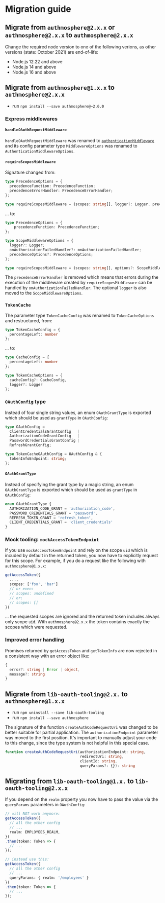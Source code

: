 # Migration guide

## Migrate from `authmosphere@2.x.x` or `authmosphere@2.x.x` to `authmosphere@2.x.x`

Change the required node version to one of the following verions, as other versions (state: October 2021) are end-of-life:

* Node.js 12.22 and above
* Node.js 14 and above
* Node.js 16 and above

## Migrate from `authmosphere@1.x.x` to `authmosphere@2.x.x`

* run `npm install --save authmosphere@~2.0.0`

### Express middlewares

#### `handleOAuthRequestMiddleware`

`handleOAuthRequestMiddleware` was renamed to [`authenticationMiddleware`](./src/express-tooling.ts) and its config parameter type `MiddlewareOptions` was renamed to `AuthenticationMiddlewareOptions`.

#### `requireScopesMiddleware`

Signature changed from:

```ts
type PrecedenceOptions = {
  precedenceFunction: PrecedenceFunction;
  precedenceErrorHandler: PrecedenceErrorHandler;
};

type requireScopesMiddleware = (scopes: string[], logger?: Logger, precedenceOptions?: PrecedenceOptions) => RequestHandler;
```

... to:

```ts
type PrecedenceOptions = {
    precedenceFunction: PrecedenceFunction;
};

type ScopeMiddlewareOptions = {
  logger?: Logger;
  onAuthorizationFailedHandler?: onAuthorizationFailedHandler;
  precedenceOptions?: PrecedenceOptions;
};

type requireScopesMiddleware = (scopes: string[], options?: ScopeMiddlewareOptions) => RequestHandler;
```

The `precedenceErrorHandler` is removed which means that errors during the execution of the middleware created by `requireScopesMiddleware` can be handled by `onAuthorizationFailedHandler`. The optional `logger` is also moved to the `ScopeMiddlewareOptions`.

### `TokenCache`

The parameter type `TokenCacheConfig` was renamed to `TokenCacheOptions` and restructured, from:

```ts
type TokenCacheConfig = {
  percentageLeft: number
};
```
... to:

```ts
type CacheConfig = {
  percentageLeft: number
};

type TokenCacheOptions = {
  cacheConfig?: CacheConfig,
  logger?: Logger
};
```

### `OAuthConfig` type

Instead of four single string values, an enum `OAuthGrantType` is exported which should be used as `grantType` in `OAuthConfig`:

```ts
type OAuthConfig =
  ClientCredentialsGrantConfig   |
  AuthorizationCodeGrantConfig   |
  PasswordCredentialsGrantConfig |
  RefreshGrantConfig;

type TokenCacheOAuthConfig = OAuthConfig & {
  tokenInfoEndpoint: string;
};
```

#### `OAuthGrantType`

Instead of specifying the grant type by a magic string, an enum `OAuthGrantType` is exported which should be used as `grantType` in `OAuthConfig`:

```ts
enum OAuthGrantType {
  AUTHORIZATION_CODE_GRANT = 'authorization_code',
  PASSWORD_CREDENTIALS_GRANT = 'password',
  REFRESH_TOKEN_GRANT = 'refresh_token',
  CLIENT_CREDENTIALS_GRANT = 'client_credentials'
}
```

### Mock tooling: `mockAccessTokenEndpoint`

If you use `mockAccessTokenEndpoint` and rely on the scope `uid` which is incuded by default in the returned token, you now have to explicitly request for this scope. For example, if you do a request like the following with `authmosphere@1.x.x`:

```ts
getAccessToken({
  ...,
  scopes: ['foo', 'bar']
  // or even:
  // scopes: undefined
  // or:
  // scopes: []
})
```

... the requested scopes are ignored and the returned token includes always only scope `uid`. With `authmosphere@2.x.x` the token contains exactly the scopes which were requested.

### Improved error handling

Promises returned by `getAccessToken` and `getTokenInfo` are now rejected in a consistent way with an error object like:

```ts
{
  error?: string | Error | object,
  message?: string
}
```

## Migrate from `lib-oauth-tooling@2.x.` to `authmosphere@1.x.x`

* run `npm uninstall --save lib-oauth-tooling`
* run `npm install --save authmosphere`

The signature of the function `createAuthCodeRequestUri` was changed to be better suitable for partial application. The `authorizationEndpoint` parameter was moved to the first position.
It's important to manually adjust your code to this change, since the type system is not helpful in this special case.

```typescript
function createAuthCodeRequestUri(authorizationEndpoint: string,
                                  redirectUri: string,
                                  clientId: string,
                                  queryParams?: {}): string
```

## Migrating from `lib-oauth-tooling@1.x.` to `lib-oauth-tooling@2.x.x`

If you depend on the `realm` property you now have to pass the value via the `queryParams` parameters in `OAuthConfig`:

```typescript
// will NOT work anymore:
getAccessToken({
  // all the other config
  // ...
  realm: EMPLOYEES_REALM,
})
.then(token: Token => {
  // ...
});

// instead use this:
getAccessToken({
  // all the other config
  // ...
  queryParams: { realm: '/employees' }
})
.then(token: Token => {
  // ...
});
```
